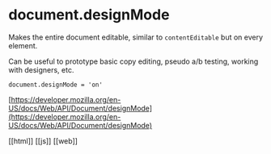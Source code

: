 # document.designMode

Makes the entire document editable, similar to `contentEditable` but on every element.

Can be useful to prototype basic copy editing, pseudo a/b testing, working with designers, etc.

```
document.designMode = 'on'
```
  
[https://developer.mozilla.org/en-US/docs/Web/API/Document/designMode](https://developer.mozilla.org/en-US/docs/Web/API/Document/designMode)

[[html]]
[[js]]
[[web]]
